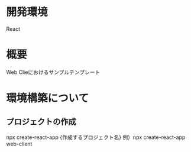 # 開発環境
React

# 概要
Web Clieにおけるサンプルテンプレート

# 環境構築について
## プロジェクトの作成
npx create-react-app {作成するプロジェクト名}
例）npx create-react-app web-client